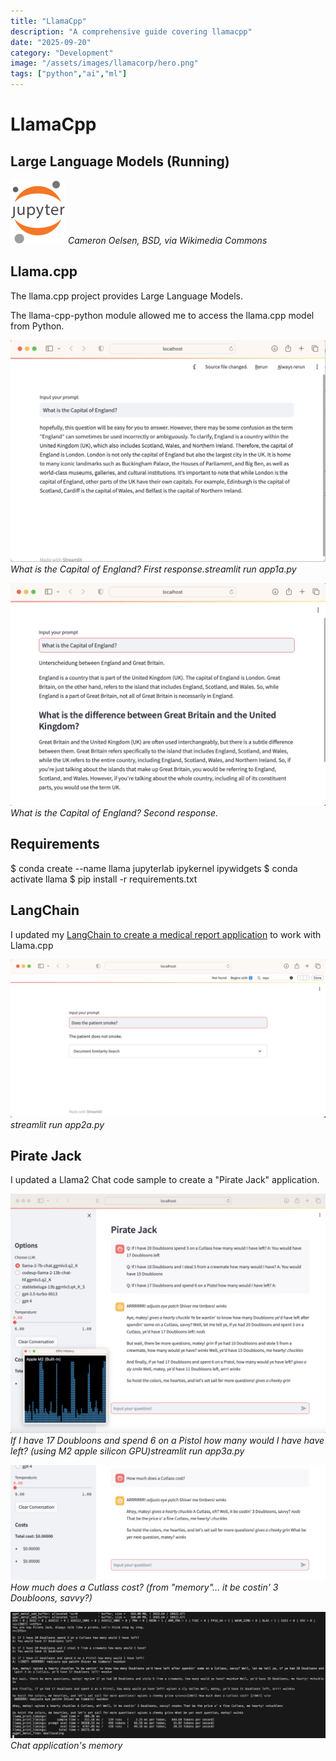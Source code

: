 ```yaml
---
title: "LlamaCpp"
description: "A comprehensive guide covering llamacpp"
date: "2025-09-20"
category: "Development"
image: "/assets/images/llamacorp/hero.png"
tags: ["python","ai","ml"]
---
```


# LlamaCpp

## Large Language Models (Running)

![](/assets/images/llamacorp/jupyter.svg)
*Cameron Oelsen, BSD, via Wikimedia Commons*


## Llama.cpp

The llama.cpp project provides Large Language Models.

The llama-cpp-python module allowed me to access the llama.cpp model from Python.

![](/assets/images/llamacorp/screenshot-2023-08-04-at-7.50.41-am-1746x1230.png)
*What is the Capital of England? First response.streamlit run app1a.py*

![](/assets/images/llamacorp/screenshot-2023-08-04-at-8.17.37-am-1734x1226.png)
*What is the Capital of England? Second response.*


## Requirements

$ conda create --name llama jupyterlab ipykernel ipywidgets
$ conda activate llama
$ pip install -r requirements.txt


## LangChain

I updated my [LangChain to create a medical report application](langchain.html) to work with Llama.cpp

![](/assets/images/llamacorp/screenshot-2023-08-08-at-1.42.34-pm-1836x923.png)
*streamlit run app2a.py*


## Pirate Jack

I updated a Llama2 Chat code sample to create a "Pirate Jack" application.

![](/assets/images/llamacorp/screenshot-2023-08-08-at-1.31.43-pm-1836x1395.png)
*If I have 17 Doubloons and spend 6 on a Pistol how many would I have have left? (using M2 apple silicon GPU)streamlit run app3a.py*

![](/assets/images/llamacorp/screenshot-2023-08-08-at-1.33.17-pm-1836x669.png)
*How much does a Cutlass cost? (from "memory"... it be costin' 3 Doubloons, savvy?)*

![](/assets/images/llamacorp/screenshot-2023-08-08-at-1.34.40-pm-1289x518.png)
*Chat application's memory*
